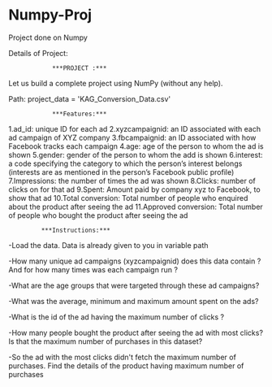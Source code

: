 # Numpy-Proj
Project done on Numpy

Details of Project:

                ***PROJECT :***
Let us build a complete project using NumPy (without any help).

Path: project_data = 'KAG_Conversion_Data.csv'

                ***Features:***
1.ad_id: unique ID for each ad
2.xyzcampaignid: an ID associated with each ad campaign of XYZ company
3.fbcampaignid: an ID associated with how Facebook tracks each campaign
4.age: age of the person to whom the ad is shown
5.gender: gender of the person to whom the add is shown
6.interest: a code specifying the category to which the person’s interest belongs (interests are as mentioned in the person’s Facebook public profile)
7.Impressions: the number of times the ad was shown
8.Clicks: number of clicks on for that ad
9.Spent: Amount paid by company xyz to Facebook, to show that ad
10.Total conversion: Total number of people who enquired about the product after seeing the ad
11.Approved conversion: Total number of people who bought the product after seeing the ad

             ***Instructions:***

-Load the data. Data is already given to you in variable path

-How many unique ad campaigns (xyzcampaignid) does this data contain ? And for how many times was each campaign run ?

-What are the age groups that were targeted through these ad campaigns?

-What was the average, minimum and maximum amount spent on the ads?

-What is the id of the ad having the maximum number of clicks ?

-How many people bought the product after seeing the ad with most clicks? Is that the maximum number of purchases in this dataset?

-So the ad with the most clicks didn't fetch the maximum number of purchases. Find the details of the product having maximum number of purchases
